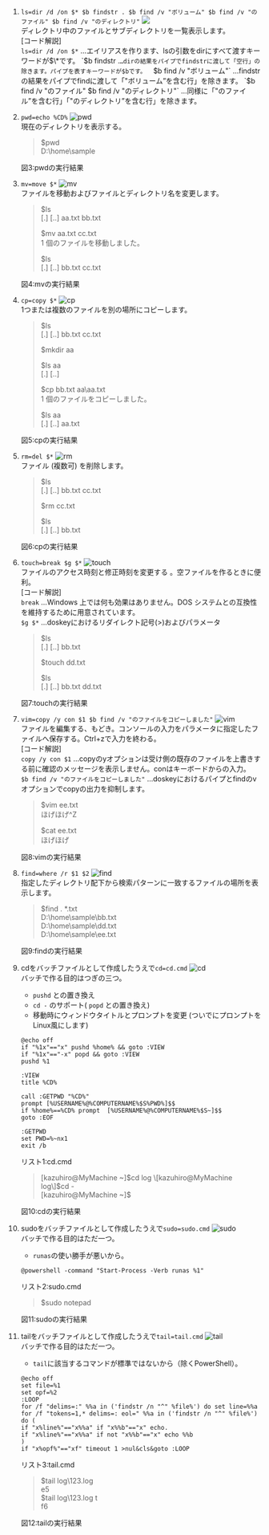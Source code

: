 1. `ls=dir /d /on $* $b findstr . $b find /v "ボリューム" $b find /v "のファイル" $b find /v "のディレクトリ"` ![](/assets/ls.png)  
   ディレクトリ中のファイルとサブディレクトリを一覧表示します。  
   \[コード解説\]  
   `ls=dir /d /on $*` …エイリアスを作ります、lsの引数をdirにすべて渡すキーワードが$\*です。  
   `$b findstr .` …dirの結果をパイプでfindstrに渡して「空行」の除きます。パイプを表すキーワードが$bです。  
   `$b find /v "ボリューム"` …findstrの結果をパイプでfindに渡して「"ボリューム”を含む行」を除きます。  
   `$b find /v "のファイル" $b find /v "のディレクトリ"` …同様に「"のファイル”を含む行」「"のディレクトリ”を含む行」を除きます。

2. `pwd=echo %CD%` ![pwd](/assets/pwd.png)  
   現在のディレクトリを表示する。

   > $pwd  
   > D:\home\sample

   図3:pwdの実行結果

3. `mv=move $*` ![mv](/assets/mv.png)  
   ファイルを移動およびファイルとディレクトリ名を変更します。

   > $ls  
   > \[.\]      \[..\]     aa.txt   bb.txt
   >
   > $mv aa.txt cc.txt  
   >         1 個のファイルを移動しました。
   >
   > $ls  
   > \[.\]      \[..\]     bb.txt   cc.txt

   図4:mvの実行結果

4. `cp=copy $*` ![cp](/assets/cp.png)  
   1つまたは複数のファイルを別の場所にコピーします。

   > $ls  
   > \[.\]      \[..\]     bb.txt   cc.txt
   >
   > $mkdir aa
   >
   > $ls aa  
   > \[.\]  \[..\]
   >
   > $cp bb.txt aa\aa.txt  
   >         1 個のファイルをコピーしました。
   >
   > $ls aa  
   > \[.\]      \[..\]     aa.txt

   図5:cpの実行結果

5. `rm=del $*` ![rm](/assets/rm.png)  
   ファイル \(複数可\) を削除します。

   > $ls  
   > \[.\]      \[..\]     bb.txt   cc.txt
   >
   > $rm cc.txt
   >
   > $ls  
   > \[.\]      \[..\]     bb.txt

   図6:cpの実行結果

6. `touch=break $g $*` ![touch](/assets/touch.png)  
   ファイルのアクセス時刻と修正時刻を変更する 。空ファイルを作るときに便利。  
   \[コード解説\]  
   `break` …Windows 上では何も効果はありません。DOS システムとの互換性を維持するために用意されています。  
   `$g $*` …doskeyにおけるリダイレクト記号\(&gt;\)およびパラメータ

   > $ls  
   > \[.\]      \[..\]     bb.txt  
   >    
   > $touch dd.txt  
   >    
   > $ls  
   > \[.\]      \[..\]     bb.txt   dd.txt

   図7:touchの実行結果

7. `vim=copy /y con $1 $b find /v "のファイルをコピーしました"` ![vim](/assets/vim.png)  
   ファイルを編集する、もどき。コンソールの入力をパラメータに指定したファイルへ保存する。Ctrl+zで入力を終わる。  
   \[コード解説\]  
   `copy /y con $1` …copyのyオプションは受け側の既存のファイルを上書きする前に確認のメッセージを表示しません。conはキーボードからの入力。  
   `$b find /v "のファイルをコピーしました"` …doskeyにおけるパイプとfindのvオプションでcopyの出力を抑制します。

   > $vim ee.txt  
   > ほげほげ^Z
   >
   > $cat ee.txt  
   > ほげほげ

   図8:vimの実行結果

8. `find=where /r $1 $2` ![find](/assets/find.png)  
   指定したディレクトリ配下から検索パターンに一致するファイルの場所を表示します。

   > $find . \*.txt  
   > D:\home\sample\bb.txt  
   > D:\home\sample\dd.txt  
   > D:\home\sample\ee.txt

   図9:findの実行結果

9. cdをバッチファイルとして作成したうえで`cd=cd.cmd` ![cd](/assets/cd.png)  
   バッチで作る目的はつぎの三つ。

   * `pushd` との置き換え
   * `cd -` のサポート\( `popd` との置き換え\)
   * 移動時にウィンドウタイトルとプロンプトを変更
     \(ついでにプロンプトをLinux風にします\)

   ```
   @echo off
   if "%1x"=="x" pushd %home% && goto :VIEW
   if "%1x"=="-x" popd && goto :VIEW
   pushd %1

   :VIEW
   title %CD%

   call :GETPWD "%CD%"
   prompt [%USERNAME%@%COMPUTERNAME%$S%PWD%]$$
   if %home%==%CD% prompt  [%USERNAME%@%COMPUTERNAME%$S~]$$
   goto :EOF

   :GETPWD
   set PWD=%~nx1
   exit /b
   ```

   リスト1:cd.cmd

   > \[kazuhiro@MyMachine ~\]$cd log  
   > \[kazuhiro@MyMachine log\]$cd -  
   > \[kazuhiro@MyMachine ~\]$

   図10:cdの実行結果

10. sudoをバッチファイルとして作成したうえで`sudo=sudo.cmd` ![sudo](/assets/sudo.png)  
    バッチで作る目的はただ一つ。

    * `runas`の使い勝手が悪いから。

    ```
    @powershell -command "Start-Process -Verb runas %1"
    ```

    リスト2:sudo.cmd

    > $sudo notepad

    図11:sudoの実行結果

11. tailをバッチファイルとして作成したうえで`tail=tail.cmd` ![tail](/assets/tail.png)  
    バッチで作る目的はただ一つ。

    * `tail`に該当するコマンドが標準ではないから（除くPowerShell）。

    ```
    @echo off
    set file=%1
    set opf=%2
    :LOOP
    for /f "delims=:" %%a in ('findstr /n "^" %file%') do set line=%%a
    for /f "tokens=1,* delims=: eol=" %%a in ('findstr /n "^" %file%') do (
    if "x%line%"=="x%%a" if "x%%b"=="x" echo.
    if "x%line%"=="x%%a" if not "x%%b"=="x" echo %%b
    )
    if "x%opf%"=="xf" timeout 1 >nul&cls&goto :LOOP
    ```

    リスト3:tail.cmd

    > $tail log\123.log  
    > e5  
    > $tail log\123.log t  
    > f6

    図12:tailの実行結果
